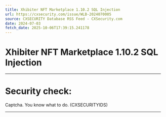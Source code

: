 ```yaml
---
title: Xhibiter NFT Marketplace 1.10.2 SQL Injection
url: https://cxsecurity.com/issue/WLB-2024070005
source: CXSECURITY Database RSS Feed - CXSecurity.com
date: 2024-07-03
fetch_date: 2025-10-06T17:39:15.241178
---
```


# Xhibiter NFT Marketplace 1.10.2 SQL Injection

---

# Security check:

Captcha. You know what to do. (CXSECURITYIDS)

---